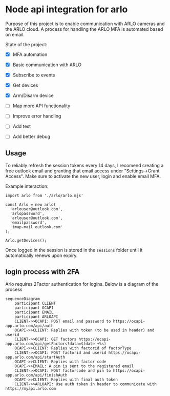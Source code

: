 # Node api integration for arlo

Purpose of this project is to enable communication with ARLO cameras and the ARLO cloud.
A process for handling the ARLO MFA is automated based on email.

State of the project:

- [x] MFA automation
- [x] Basic communication with ARLO
- [x] Subscribe to events
- [x] Get devices
- [x] Arm/Disarm device
- [ ] Map more API functionality
- [ ] Improve error handling
- [ ] Add test
- [ ] Add better debug


## Usage

To reliably refresh the session tokens every 14 days, I recomend creating a free outlook email and granting that email access under "Settings->Grant Access". Make sure to activate the new user, login and enable email MFA.

Example interaction:
```
import arlo from './arlo/arlo.mjs'

const Arlo = new arlo(
  'arlouser@outlook.com',
  'arlopassword',
  'arlouser@outlook.com',
  'emailpassword',
  'imap-mail.outlook.com'
);

Arlo.getDevices();   
```

Once logged in the session is stored in the `sessions` folder until it automatically renews upon expiry.


## login process with 2FA

Arlo requires 2Factor authentication for logins. Below is a diagram of the process

```mermaid
sequenceDiagram
    participant CLIENT
    participant OCAPI
    participant EMAIL
    participant ARLOAPI
    CLIENT->>OCAPI: POST email and password to https://ocapi-app.arlo.com/api/auth
    OCAPI->>CLIENT: Replies with token (to be used in header) and userid
    CLIENT->>OCAPI: GET factors https://ocapi-app.arlo.com/api/getFactors?data=$(date +%s)
    OCAPI->>CLIENT: Replies with factorid of factorType
    CLIENT->>OCAPI: POST factorid and userid https://ocapi-app.arlo.com/api/startAuth
    OCAPI->>CLIENT: Replies with factor code
    OCAPI->>EMAIL: A pin is sent to the registered email 
    CLIENT->>OCAPI: POST factorcode and pin to https://ocapi-app.arlo.com/api/finishAuth
    OCAPI->>CLIENT: Replies with final auth token
    CLIENT->>ARLOAPI: Use auth token in header to communicate with https://myapi.arlo.com
```